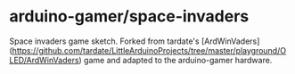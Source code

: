 # arduino-gamer/space-invaders

Space invaders game sketch. Forked from tardate's [ArdWinVaders] 
(https://github.com/tardate/LittleArduinoProjects/tree/master/playground/OLED/ArdWinVaders)
game and adapted to the arduino-gamer hardware.


